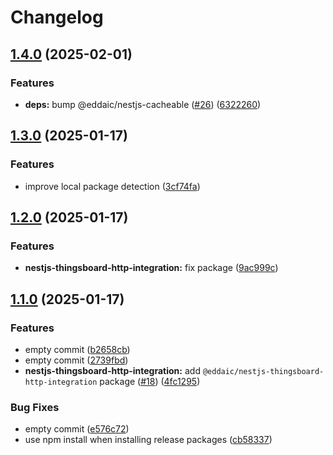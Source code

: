 # Changelog

## [1.4.0](https://github.com/emackie-eddaic/nestjs-services/compare/nestjs-thingsboard-http-integration-v1.3.0...nestjs-thingsboard-http-integration-v1.4.0) (2025-02-01)


### Features

* **deps:** bump @eddaic/nestjs-cacheable ([#26](https://github.com/emackie-eddaic/nestjs-services/issues/26)) ([6322260](https://github.com/emackie-eddaic/nestjs-services/commit/63222604f83f0ee575e8346c33caa52044ac290f))

## [1.3.0](https://github.com/emackie-eddaic/nestjs-services/compare/nestjs-thingsboard-http-integration-v1.2.0...nestjs-thingsboard-http-integration-v1.3.0) (2025-01-17)


### Features

* improve local package detection ([3cf74fa](https://github.com/emackie-eddaic/nestjs-services/commit/3cf74faa763082c01a7e711dff0d7b3e499f97c1))

## [1.2.0](https://github.com/emackie-eddaic/nestjs-services/compare/nestjs-thingsboard-http-integration-v1.1.0...nestjs-thingsboard-http-integration-v1.2.0) (2025-01-17)


### Features

* **nestjs-thingsboard-http-integration:** fix package ([9ac999c](https://github.com/emackie-eddaic/nestjs-services/commit/9ac999c099aabe48262e4b5cbeaa4cc01a2d8385))

## [1.1.0](https://github.com/emackie-eddaic/nestjs-services/compare/nestjs-thingsboard-http-integration-v1.0.0...nestjs-thingsboard-http-integration-v1.1.0) (2025-01-17)


### Features

* empty commit ([b2658cb](https://github.com/emackie-eddaic/nestjs-services/commit/b2658cb3941a869348c8b4fe2ea993e88cc8173f))
* empty commit ([2739fbd](https://github.com/emackie-eddaic/nestjs-services/commit/2739fbde3746c990387abd957f60a71de9555073))
* **nestjs-thingsboard-http-integration:** add `@eddaic/nestjs-thingsboard-http-integration` package ([#18](https://github.com/emackie-eddaic/nestjs-services/issues/18)) ([4fc1295](https://github.com/emackie-eddaic/nestjs-services/commit/4fc1295177003f9fc7815a3b0171a6791397b499))


### Bug Fixes

* empty commit ([e576c72](https://github.com/emackie-eddaic/nestjs-services/commit/e576c72d5482863367414eb941b76ab4e9019dff))
* use npm install when installing release packages ([cb58337](https://github.com/emackie-eddaic/nestjs-services/commit/cb583372da5e92753761244381ed8ccd0979c2ef))
